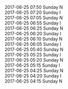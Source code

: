 2017-06-25 07:50 Sunday  N  
2017-06-25 07:20 Sunday  I  
2017-06-25 07:05 Sunday  N  
2017-06-25 06:55 Sunday  I  
2017-06-25 06:25 Sunday  N  
2017-06-25 06:20 Sunday  I  
2017-06-25 06:10 Sunday  N  
2017-06-25 06:05 Sunday  I  
2017-06-25 05:40 Sunday  N  
2017-06-25 05:25 Sunday  I  
2017-06-25 05:20 Sunday  N  
2017-06-25 05:15 Sunday  I  
2017-06-25 04:25 Sunday  N  
2017-06-25 04:20 Sunday  I  
2017-06-25 04:15 Sunday  N  
